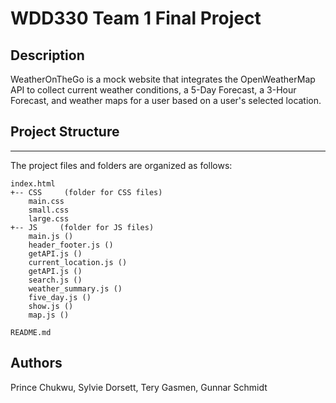# WDD330 Team 1 Final Project

## Description
WeatherOnTheGo is a mock website that integrates the OpenWeatherMap API to collect current weather conditions, a 5-Day Forecast, a 3-Hour Forecast, and weather maps for a user based on a user's selected location.

## Project Structure
---
The project files and folders are organized as follows:
```
index.html 
+-- CSS     (folder for CSS files)
    main.css  
    small.css  
    large.css  
+-- JS     (folder for JS files)
    main.js ()
    header_footer.js ()
    getAPI.js ()
    current_location.js ()
    getAPI.js ()
    search.js ()
    weather_summary.js ()
    five_day.js ()
    show.js ()
    map.js ()
    
README.md
```

## Authors
Prince Chukwu, Sylvie Dorsett, Tery Gasmen, Gunnar Schmidt
